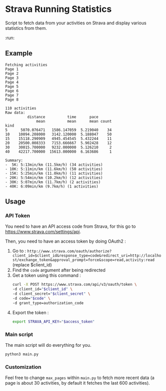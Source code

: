 # Strava Running Statistics

Script to fetch data from your activities on Strava and display various statistics from them.

:run:

## Example

```
Fetching activities
Page 1
Page 2
Page 3
Page 4
Page 5
Page 6
Page 7
Page 8

110 activities
Raw data:
          distance          time      pace
              mean          mean      mean count
kind
5      5070.076471   1586.147059  5.219040    34
10    10094.208000   3142.120000  5.188047    50
15    15118.290909   4945.454545  5.432244    11
20    20500.008333   7153.666667  5.902428    12
30    30015.700000   9232.000000  5.126210     2
40    42217.700000  15613.000000  6.163686     1

Summary:
-  5K: 5:13min/km (11.5km/h) (34 activities)
- 10K: 5:11min/km (11.6km/h) (50 activities)
- 15K: 5:25min/km (11.0km/h) (11 activities)
- 20K: 5:54min/km (10.2km/h) (12 activities)
- 30K: 5:07min/km (11.7km/h) (2 activities)
- 40K: 6:09min/km (9.7km/h) (1 activities)
```

## Usage

### API Token

You need to have an API access code from Strava, for this go to https://www.strava.com/settings/api.

Then, you need to have an access token by doing OAuth2 :

1. Go to : `http://www.strava.com/oauth/authorize?client_id=$client_id&response_type=code&redirect_uri=http://localhost/exchange_token&approval_prompt=force&scope=read,activity:read` (replace $client_id)
2. Find the `code` argument after being redirected
3. Get a token using this command :
    ```sh
    curl -X POST https://www.strava.com/api/v3/oauth/token \
    -d client_id="$client_id" \
    -d client_secret="$client_secret" \
    -d code="$code" \
    -d grant_type=authorization_code
    ```
4. Export the token :
    ```sh
    export STRAVA_API_KEY="$access_token"
    ```

### Main script

The main script will do everything for you.

```sh
python3 main.py
```

### Customization

Feel free to change `max_pages` within `main.py` to fetch more recent data (a page is about 30 activities, by default it fetches the last 600 activities).
